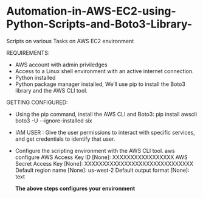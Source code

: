 # Automation-in-AWS-EC2-using-Python-Scripts-and-Boto3-Library-
Scripts on various Tasks on AWS EC2 environment

REQUIREMENTS:
- AWS account with admin priviledges
- Access to a Linux shell environment with an active internet connection.
- Python installed 
- Python package manager installed, We’ll use pip to install the Boto3 library and the AWS CLI tool.

GETTING CONFIGURED:
- Using the pip command, install the AWS CLI and Boto3:
  pip install awscli boto3 -U --ignore-installed six
  
- IAM USER : Give the user permissions to interact with specific services, and get credentials to identify that user.

- Configure the scripting environment with the AWS CLI tool.
  aws configure
  AWS Access Key ID [None]: XXXXXXXXXXXXXXXXX
  AWS Secret Access Key [None]: XXXXXXXXXXXXXXXXXXXXXXXXXXXXXX
  Default region name [None]: us-west-2
  Default output format [None]: text
  
  ****The above steps configures your environment****

